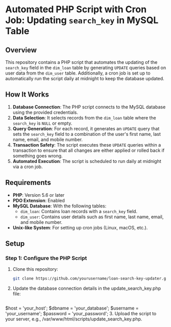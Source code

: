 # Automated PHP Script with Cron Job: Updating `search_key` in MySQL Table

## Overview
This repository contains a PHP script that automates the updating of the `search_key` field in the `dim_loan` table by generating `UPDATE` queries based on user data from the `dim_user` table. Additionally, a cron job is set up to automatically run the script daily at midnight to keep the database updated.

## How It Works
1. **Database Connection**: The PHP script connects to the MySQL database using the provided credentials.
2. **Data Selection**: It selects records from the `dim_loan` table where the `search_key` is `NULL` or empty.
3. **Query Generation**: For each record, it generates an `UPDATE` query that sets the `search_key` field to a combination of the user's first name, last name, email, and mobile number.
4. **Transaction Safety**: The script executes these `UPDATE` queries within a transaction to ensure that all changes are either applied or rolled back if something goes wrong.
5. **Automated Execution**: The script is scheduled to run daily at midnight via a cron job.

## Requirements
- **PHP**: Version 5.6 or later
- **PDO Extension**: Enabled
- **MySQL Database**: With the following tables:
  - `dim_loan`: Contains loan records with a `search_key` field.
  - `dim_user`: Contains user details such as first name, last name, email, and mobile number.
- **Unix-like System**: For setting up cron jobs (Linux, macOS, etc.).

## Setup

### Step 1: Configure the PHP Script
1. Clone this repository:
   ```bash
   git clone https://github.com/yourusername/loan-search-key-updater.git
2. Update the database connection details in the update_search_key.php file:
   ```bash
$host = 'your_host';
$dbname = 'your_database';
$username = 'your_username';
$password = 'your_password';
3. Upload the script to your server, e.g., /var/www/html/scripts/update_search_key.php.
